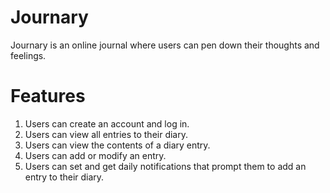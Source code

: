 # Journary

Journary is an online journal where users can pen down their thoughts and feelings. 

# Features
1. Users can create an account and log in.  
2. Users can view all entries to their diary.  
3. Users can view the contents of a diary entry.  
4. Users can add or modify an entry. 
5. Users can set and get daily notifications that prompt them to add an entry to their diary. 
